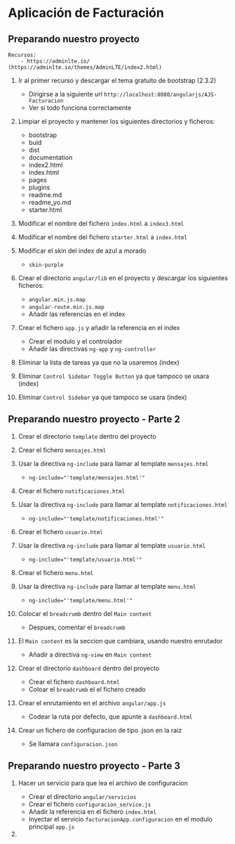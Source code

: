 # Aplicación de Facturación

## Preparando nuestro proyecto

    Recursos:
        - https://adminlte.io/ (https://adminlte.io/themes/AdminLTE/index2.html)

1. Ir al primer recurso y descargar el tema gratuito de bootstrap (2.3.2)
    - Dirigirse a la siguiente url `http://localhost:8080/angularjs/AJS-Facturacion`
    - Ver si todo funciona correctamente

2. Limpiar el proyecto y mantener los siguientes directorios y ficheros:
    - bootstrap
    - buid
    - dist
    - documentation
    - index2.html
    - index.html
    - pages
    - plugins
    - readme.md
    - readme_yo.md
    - starter.html

3. Modificar el nombre del fichero `index.html` a `index3.html`

4. Modificar el nombre del fichero `starter.html` a `index.html`

5. Modificar el skin del index de azul a morado
    - `skin-purple`

6. Crear el directorio `angular/lib` en el proyecto y descargar los siguientes ficheros:
    - `angular.min.js.map`
    - `angular-route.min.js.map`
    - Añadir las referencias en el index

7. Crear el fichero `app.js` y añadir la referencia en el index
    - Crear el modulo y el controlador
    - Añadir las directivas `ng-app` y `ng-controller`

8. Eliminar la lista de tareas ya que no la usaremos (index)

9. Eliminar `Control Sidebar Toggle Button` ya que tampoco se usara (index)

10. Eliminar `Control Sidebar` ya que tampoco se usara (index)

## Preparando nuestro proyecto - Parte 2

1. Crear el directorio `template` dentro del proyecto

2. Crear el fichero `mensajes.html`

3. Usar la directiva  `ng-include` para llamar al template `mensajes.html`
    - `ng-include="'template/mensajes.html'"`

4. Crear el fichero `notificaciones.html`

5. Usar la directiva  `ng-include` para llamar al template `notificaciones.html`
    - `ng-include="'template/notificaciones.html'"`

6. Crear el fichero `usuario.html`

7. Usar la directiva  `ng-include` para llamar al template `usuario.html`
    - `ng-include="'template/usuario.html'"`

8. Crear el fichero `menu.html`

9. Usar la directiva  `ng-include` para llamar al template `menu.html`
    - `ng-include="'template/menu.html'"`

10. Colocar el `breadcrumb` dentro del `Main content`
    - Despues, comentar el `breadcrumb`

11. El `Main content` es la seccion que cambiara, usando nuestro enrutador
    - Añadir a directiva `ng-view` en `Main content`

12. Crear el directorio `dashboard` dentro del proyecto
    - Crear el fichero `dashboard.html`
    - Coloar el `breadcrumb` el el fichero creado

13. Crear el enrutamiento en el archivo `angular/app.js`
    - Codear la ruta por defecto, que apunte a `dashboard.html`

14. Crear un fichero de configuracion de tipo .json en la raiz
    - Se llamara `configuracion.json`

## Preparando nuestro proyecto - Parte 3

1. Hacer un servicio para que lea el archivo de configuracion
    - Crear el directorio `angular/servicios`
    - Crear el fichero `configuracion_service.js`
    - Añadir la referencia en el fichero `index.html`
    - Inyectar el servicio `facturacionApp.configuracion` en el modulo principal `app.js`

2.
